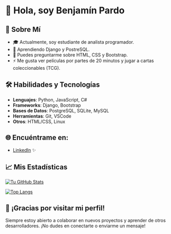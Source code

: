 # 👋 Hola, soy Benjamín Pardo

## 🚀 Sobre Mí

- 🎓 Actualmente, soy estudiante de analista programador.
- 🌱 Aprendiendo Django y PostreSQL.
- 💬 Puedes preguntarme sobre HTML, CSS y Bootstrap.
- ⚡ Me gusta ver películas por partes de 20 minutos y jugar a cartas coleccionables (TCG).

## 🛠️ Habilidades y Tecnologías
- **Lenguajes**: Python, JavaScript, C#
- **Frameworks**: Django, Bootstrap
- **Bases de Datos**: PostgreSQL, SQLite, MySQL
- **Herramientas**: Git, VSCode
- **Otros**: HTML/CSS, Linux

## 🌐 Encuéntrame en:
- [LinkedIn](https://www.linkedin.com/in/benjamin-pardo-a63542215/) ✨

## 📈 Mis Estadísticas
[![Tu GitHub Stats](https://github-readme-stats.vercel.app/api?username=tuusuario&show_icons=true&theme=radical)](https://github.com/bpardo02)

[![Top Langs](https://github-readme-stats.vercel.app/api/top-langs/?username=tuusuario&layout=compact&theme=radical)](https://github.com/bpardo02)


## 🎉 ¡Gracias por visitar mi perfil!
Siempre estoy abierto a colaborar en nuevos proyectos y aprender de otros desarrolladores. ¡No dudes en conectarte o enviarme un mensaje!


